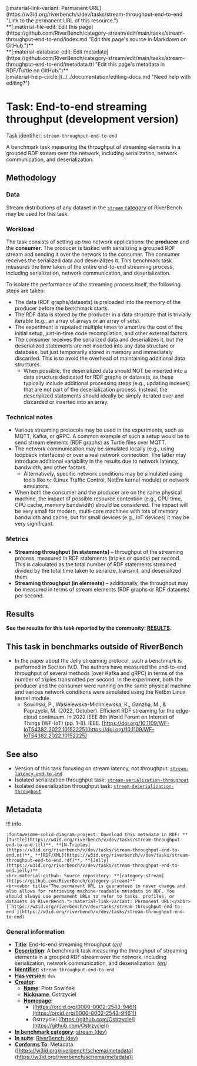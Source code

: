 <div markdown class="rb-top-buttons"><div markdown>[:material-link-variant: Permanent URL](https://w3id.org/riverbench/v/dev/tasks/stream-throughput-end-to-end "Link to the permanent URL of this resource.")</div><div markdown>**[:material-file-edit: Edit this page](https://github.com/RiverBench/category-stream/edit/main/tasks/stream-throughput-end-to-end/index.md "Edit this page's source in Markdown on GitHub.")**</div><div markdown>**[:material-database-edit: Edit metadata](https://github.com/RiverBench/category-stream/edit/main/tasks/stream-throughput-end-to-end/metadata.ttl "Edit this page's metadata in RDF/Turtle on GitHub.")**</div><div markdown>[:material-help-circle:](../../documentation/editing-docs.md "Need help with editing?")</div></div>

# Task: End-to-end streaming throughput (development version)

Task identifier: `stream-throughput-end-to-end`

A benchmark task measuring the throughput of streaming elements in a grouped RDF stream over the network, including serialization, network communication, and deserialization.

## Methodology

### Data

Stream distributions of any dataset in the [`stream` category](../../categories/stream/index.md) of RiverBench may be used for this task.

### Workload

The task consists of setting up two network applications: the **producer** and the **consumer**. The producer is tasked with serializing a grouped RDF stream and sending it over the network to the consumer. The consumer receives the serialized data and deserializes it. This benchmark task measures the time taken of the entire end-to-end streaming process, including serialization, network communication, and deserialization.

To isolate the performance of the streaming process itself, the following steps are taken:

- The data (RDF graphs/datasets) is preloaded into the memory of the producer before the benchmark starts.
- The RDF data is stored by the producer in a data structure that is trivially iterable (e.g., an array of arrays or an array of sets).
- The experiment is repeated multiple times to amortize the cost of the initial setup, just-in-time code recompilation, and other external factors.
- The consumer receives the serialized data and deserializes it, but the deserialized statements are not inserted into any data structure or database, but just temporarily stored in memory and immediately discarded. This is to avoid the overhead of maintaining additional data structures.
    - When possible, the deserialized data should NOT be inserted into a data structure dedicated for RDF graphs or datasets, as these typically include additional processing steps (e.g., updating indexes) that are not part of the deserialization process. Instead, the deserialized statements should ideally be simply iterated over and discarded or inserted into an array.

### Technical notes

- Various streaming protocols may be used in the experiments, such as MQTT, Kafka, or gRPC. A common example of such a setup would be to send stream elements (RDF graphs) as Turtle files over MQTT.
- The network communication may be simulated locally (e.g., using loopback interfaces) or over a real network connection. The latter may introduce additional variability in the results due to network latency, bandwidth, and other factors.
    - Alternatively, specific network conditions may be simulated using tools like `tc` (Linux Traffic Control, NetEm kernel module) or network emulators.
- When both the consumer and the producer are on the same physical machine, the impact of possible resource contention (e.g., CPU time, CPU cache, memory bandwidth) should be considered. The impact will be very small for modern, multi-core machines with lots of memory bandwidth and cache, but for small devices (e.g., IoT devices) it may be very significant.

### Metrics

- **Streaming throughput (in statements)** – throughput of the streaming process, measured in RDF statements (triples or quads) per second. This is calculated as the total number of RDF statements streamed divided by the total time taken to serialize, transmit, and deserialized them.
- **Streaming throughput (in elements)** – additionally, the throughput may be measured in terms of stream elements (RDF graphs or RDF datasets) per second.

## Results

**See the results for this task reported by the community: [RESULTS](results.md).**

## This task in benchmarks outside of RiverBench

- In the paper about the Jelly streaming protocol, such a benchmark is performed in Section IV.D. The authors have measured the end-to-end throughput of several methods (over Kafka and gRPC) in terms of the number of triples transmitted per second. In the experiment, both the producer and the consumer were running on the same physical machine and various network conditions were simulated using the NetEm Linux kernel module.
    - Sowiński, P., Wasielewska-Michniewska, K., Ganzha, M., & Paprzycki, M. (2022, October). Efficient RDF streaming for the edge-cloud continuum. In 2022 IEEE 8th World Forum on Internet of Things (WF-IoT) (pp. 1-8). IEEE. [https://doi.org/10.1109/WF-IoT54382.2022.10152225](https://doi.org/10.1109/WF-IoT54382.2022.10152225)

## See also

- Version of this task focusing on stream latency, not throughput: [`stream-latency-end-to-end`](../stream-latency-end-to-end/index.md)
- Isolated serialization throughput task: [`stream-serialization-throughput`](../stream-serialization-throughput/index.md)
- Isolated deserialization throughput task: [`stream-deserialization-throughput`](../stream-deserialization-throughput/index.md)


## Metadata



!!! info

    :fontawesome-solid-diagram-project: Download this metadata in RDF: **[Turtle](https://w3id.org/riverbench/v/dev/tasks/stream-throughput-end-to-end.ttl)**, **[N-Triples](https://w3id.org/riverbench/v/dev/tasks/stream-throughput-end-to-end.nt)**, **[RDF/XML](https://w3id.org/riverbench/v/dev/tasks/stream-throughput-end-to-end.rdf)**, **[Jelly](https://w3id.org/riverbench/v/dev/tasks/stream-throughput-end-to-end.jelly)**
    <br>:material-github: Source repository: **[category-stream](https://github.com/RiverBench/category-stream)**
    <br><abbr title="The permanent URL is guaranteed to never change and also allows for retrieving machine-readable metadata in RDF. You should always use permanent URLs to refer to tasks, profiles, or datasets in RiverBench.">:material-link-variant: Permanent URL:</abbr> [`https://w3id.org/riverbench/v/dev/tasks/stream-throughput-end-to-end`](https://w3id.org/riverbench/v/dev/tasks/stream-throughput-end-to-end)



### General information

- **<abbr title="A name given to the resource.">Title</abbr>**: End-to-end streaming throughput _(<abbr title="English">en</abbr>)_
- **<abbr title="An account of the resource.">Description</abbr>**: A benchmark task measuring the throughput of streaming elements in a grouped RDF stream over the network, including serialization, network communication, and deserialization. _(<abbr title="English">en</abbr>)_
- **<abbr title="An unambiguous reference to the resource within a given context.">Identifier</abbr>**: `stream-throughput-end-to-end`
- **<abbr title="Version tag of an artifact">Has version</abbr>**: `dev`
- **<abbr title="An entity responsible for making the resource.">Creator</abbr>**: 
    - **<abbr title="A name for some thing.">Name</abbr>**: Piotr Sowiński
    - **<abbr title="A short informal nickname characterising an agent (includes login identifiers, IRC and other chat nicknames).">Nickname</abbr>**: Ostrzyciel
    - **<abbr title="A homepage for some thing.">Homepage</abbr>**:     
        -  ([https://orcid.org/0000-0002-2543-9461](https://orcid.org/0000-0002-2543-9461))
        - Ostrzyciel ([https://github.com/Ostrzyciel](https://github.com/Ostrzyciel))
- **<abbr title="Indicates that the subject (either a task or a profile) is in benchmark category. This property is functional (each task/profile must be in exactly one benchmark category).">In benchmark category</abbr>**: [stream (dev)](https://w3id.org/riverbench/v/dev/categories/stream)
- **<abbr title="Indicates the benchmark suite to which a dataset or profile belongs">In suite</abbr>**: [RiverBench (dev)](https://w3id.org/riverbench/)
- **<abbr title="An established standard to which the described resource conforms.">Conforms To</abbr>**: Metadata ([https://w3id.org/riverbench/schema/metadata](https://w3id.org/riverbench/schema/metadata))


